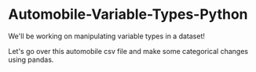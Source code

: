 # Automobile-Variable-Types-Python

We'll be working on manipulating variable types in a dataset! 

Let's go over this automobile csv file and make some categorical changes using pandas.
